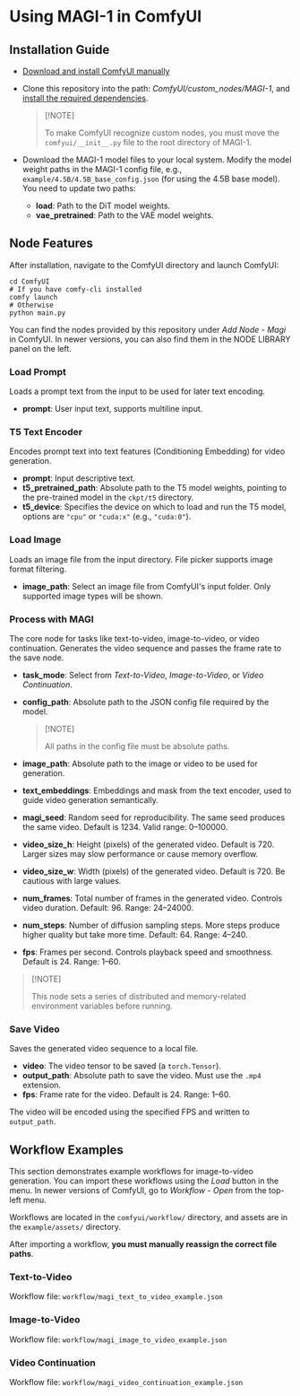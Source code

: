 # Using MAGI-1 in ComfyUI

## Installation Guide

* [Download and install ComfyUI manually](https://github.com/comfyanonymous/ComfyUI?tab=readme-ov-file#manual-install-windows-linux)

* Clone this repository into the path: *ComfyUI/custom\_nodes/MAGI-1*, and [install the required dependencies](https://github.com/SandAI-org/MAGI-1?tab=readme-ov-file#environment-preparation).

  > \[!NOTE]
  >
  > To make ComfyUI recognize custom nodes, you must move the `comfyui/__init__.py` file to the root directory of MAGI-1.

* Download the MAGI-1 model files to your local system. Modify the model weight paths in the MAGI-1 config file, e.g., `example/4.5B/4.5B_base_config.json` (for using the 4.5B base model). You need to update two paths:

  * **load**: Path to the DiT model weights.
  * **vae\_pretrained**: Path to the VAE model weights.

## Node Features

After installation, navigate to the ComfyUI directory and launch ComfyUI:

```shell
cd ComfyUI
# If you have comfy-cli installed
comfy launch
# Otherwise
python main.py
```

You can find the nodes provided by this repository under *Add Node - Magi* in ComfyUI. In newer versions, you can also find them in the NODE LIBRARY panel on the left.

### Load Prompt

Loads a prompt text from the input to be used for later text encoding.

* **prompt**: User input text, supports multiline input.

### T5 Text Encoder

Encodes prompt text into text features (Conditioning Embedding) for video generation.

* **prompt**: Input descriptive text.
* **t5\_pretrained\_path**: Absolute path to the T5 model weights, pointing to the pre-trained model in the `ckpt/t5` directory.
* **t5\_device**: Specifies the device on which to load and run the T5 model, options are `"cpu"` or `"cuda:x"` (e.g., `"cuda:0"`).

### Load Image

Loads an image file from the input directory. File picker supports image format filtering.

* **image\_path**: Select an image file from ComfyUI's input folder. Only supported image types will be shown.

### Process with MAGI

The core node for tasks like text-to-video, image-to-video, or video continuation. Generates the video sequence and passes the frame rate to the save node.

* **task\_mode**: Select from *Text-to-Video*, *Image-to-Video*, or *Video Continuation*.
* **config\_path**: Absolute path to the JSON config file required by the model.

  > \[!NOTE]
  >
  > All paths in the config file must be absolute paths.
* **image\_path**: Absolute path to the image or video to be used for generation.
* **text\_embeddings**: Embeddings and mask from the text encoder, used to guide video generation semantically.
* **magi\_seed**: Random seed for reproducibility. The same seed produces the same video. Default is 1234. Valid range: 0–100000.
* **video\_size\_h**: Height (pixels) of the generated video. Default is 720. Larger sizes may slow performance or cause memory overflow.
* **video\_size\_w**: Width (pixels) of the generated video. Default is 720. Be cautious with large values.
* **num\_frames**: Total number of frames in the generated video. Controls video duration. Default: 96. Range: 24–24000.
* **num\_steps**: Number of diffusion sampling steps. More steps produce higher quality but take more time. Default: 64. Range: 4–240.
* **fps**: Frames per second. Controls playback speed and smoothness. Default is 24. Range: 1–60.

> \[!NOTE]
>
> This node sets a series of distributed and memory-related environment variables before running.

### Save Video

Saves the generated video sequence to a local file.

* **video**: The video tensor to be saved (a `torch.Tensor`).
* **output\_path**: Absolute path to save the video. Must use the `.mp4` extension.
* **fps**: Frame rate for the video. Default is 24. Range: 1–60.

The video will be encoded using the specified FPS and written to `output_path`.

## Workflow Examples

This section demonstrates example workflows for image-to-video generation. You can import these workflows using the *Load* button in the menu. In newer versions of ComfyUI, go to *Workflow - Open* from the top-left menu.

Workflows are located in the `comfyui/workflow/` directory, and assets are in the `example/assets/` directory.

After importing a workflow, **you must manually reassign the correct file paths**.

### Text-to-Video

Workflow file: `workflow/magi_text_to_video_example.json`

### Image-to-Video

Workflow file: `workflow/magi_image_to_video_example.json`

### Video Continuation

Workflow file: `workflow/magi_video_continuation_example.json`
